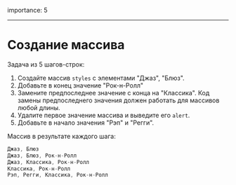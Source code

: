 importance: 5

---

# Создание массива

Задача из 5 шагов-строк:

1. Создайте массив `styles` с элементами "Джаз", "Блюз".
2. Добавьте в конец значение "Рок-н-Ролл"
3. Замените предпоследнее значение с конца на "Классика". Код замены предпоследнего значения должен работать для массивов любой длины.
4. Удалите первое значение массива и выведите его `alert`.
5. Добавьте в начало значения "Рэп" и "Регги".

Массив в результате каждого шага:

```js no-beautify
Джаз, Блюз
Джаз, Блюз, Рок-н-Ролл
Джаз, Классика, Рок-н-Ролл
Классика, Рок-н-Ролл
Рэп, Регги, Классика, Рок-н-Ролл
```

